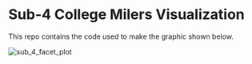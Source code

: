 # Sub-4 College Milers Visualization

This repo contains the code used to make the graphic shown below.

![sub_4_facet_plot](https://github.com/user-attachments/assets/27795040-60fe-4c1a-9077-3aa3ec2d9371)

